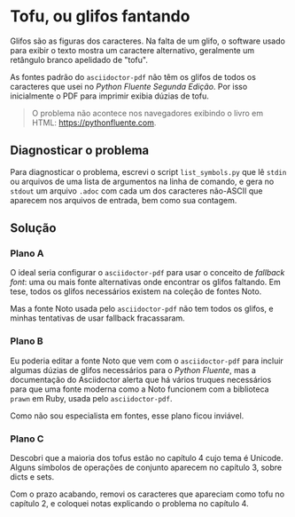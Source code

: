 # Tofu, ou glifos fantando

Glifos são as figuras dos caracteres. Na falta de um glifo,
o software usado para exibir o texto mostra um caractere alternativo,
geralmente um retângulo branco apelidado de "tofu".

As fontes padrão do `asciidoctor-pdf` não têm os glifos de
todos os caracteres que usei no *Python Fluente Segunda Edição*.
Por isso inicialmente o PDF para imprimir exibia dúzias de tofu.

> O problema não acontece nos navegadores exibindo o livro em HTML:
> https://pythonfluente.com.

## Diagnosticar o problema

Para diagnosticar o problema, escrevi o script `list_symbols.py` que lê
`stdin` ou arquivos de uma lista de argumentos na linha de comando,
e gera no `stdout` um arquivo `.adoc` com cada um dos caracteres
não-ASCII que aparecem nos arquivos de entrada, bem como sua contagem.

## Solução

### Plano A

O ideal seria configurar o `asciidoctor-pdf` para usar o conceito
de *fallback font*: uma ou mais fonte alternativas onde encontrar
os glifos faltando.
Em tese, todos os glifos necessários existem na coleção de fontes Noto.

Mas a fonte Noto usada pelo `asciidoctor-pdf` não tem todos os glifos,
e minhas tentativas de usar fallback fracassaram.

### Plano B

Eu poderia editar a fonte Noto que vem com o `asciidoctor-pdf` para
incluir algumas dúzias de glifos necessários para o *Python Fluente*,
mas a documentação do Asciidoctor alerta que há vários truques necessários
para que uma fonte moderna como a Noto funcionem com a biblioteca
`prawn` em Ruby, usada pelo `asciidoctor-pdf`.

Como não sou especialista em fontes, esse plano ficou inviável.

### Plano C

Descobri que a maioria dos tofus estão no capítulo 4 cujo tema é Unicode.
Alguns símbolos de operações de conjunto aparecem no capítulo 3, sobre
dicts e sets.

Com o prazo acabando, removi os caracteres que apareciam como tofu
no capítulo 2, e coloquei notas explicando o problema no capítulo 4.